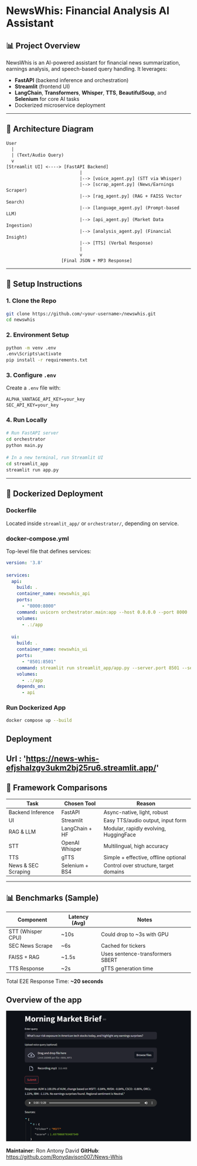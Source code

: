# NewsWhis: Financial Analysis AI Assistant

## 📊 Project Overview

NewsWhis is an AI-powered assistant for financial news summarization, earnings analysis, and speech-based query handling. It leverages:

* **FastAPI** (backend inference and orchestration)
* **Streamlit** (frontend UI)
* **LangChain**, **Transformers**, **Whisper**, **TTS**, **BeautifulSoup**, and **Selenium** for core AI tasks
* Dockerized microservice deployment

---

## 🧰 Architecture Diagram

```
User
  |
  | (Text/Audio Query)
  v
[Streamlit UI] <----> [FastAPI Backend]
                            |
                            |--> [voice_agent.py] (STT via Whisper)
                            |--> [scrap_agent.py] (News/Earnings Scraper)
                            |--> [rag_agent.py] (RAG + FAISS Vector Search)
                            |--> [language_agent.py] (Prompt-based LLM)
                            |--> [api_agent.py] (Market Data Ingestion)
                            |--> [analysis_agent.py] (Financial Insight)
                            |--> [TTS] (Verbal Response)
                            |
                            v
                     [Final JSON + MP3 Response]
```

---

## 🚀 Setup Instructions

### 1. Clone the Repo

```bash
git clone https://github.com/<your-username>/newswhis.git
cd newswhis
```

### 2. Environment Setup

```bash
python -m venv .env
.env\Scripts\activate
pip install -r requirements.txt
```

### 3. Configure `.env`

Create a `.env` file with:

```env
ALPHA_VANTAGE_API_KEY=your_key
SEC_API_KEY=your_key
```

### 4. Run Locally

```bash
# Run FastAPI server
cd orchestrator
python main.py

# In a new terminal, run Streamlit UI
cd streamlit_app
streamlit run app.py
```

---

## 🚫 Dockerized Deployment

### Dockerfile

Located inside `streamlit_app/` or `orchestrator/`, depending on service.

### docker-compose.yml

Top-level file that defines services:

```yaml
version: '3.8'

services:
  api:
    build: .
    container_name: newswhis_api
    ports:
      - "8000:8000"
    command: uvicorn orchestrator.main:app --host 0.0.0.0 --port 8000
    volumes:
      - .:/app

  ui:
    build: .
    container_name: newswhis_ui
    ports:
      - "8501:8501"
    command: streamlit run streamlit_app/app.py --server.port 8501 --server.address 0.0.0.0
    volumes:
      - .:/app
    depends_on:
      - api

```

### Run Dockerized App

```bash
docker compose up --build
```
## Deployment

Url : 'https://news-whis-efjshalzgv3ukm2bj25ru6.streamlit.app/'
---

## 🔄 Framework Comparisons

| Task                | Chosen Tool    | Reason                                 |
| ------------------- | -------------- | -------------------------------------- |
| Backend Inference   | FastAPI        | Async-native, light, robust            |
| UI                  | Streamlit      | Easy TTS/audio output, input form      |
| RAG & LLM           | LangChain + HF | Modular, rapidly evolving, HuggingFace |
| STT                 | OpenAI Whisper | Multilingual, high accuracy            |
| TTS                 | gTTS           | Simple + effective, offline optional   |
| News & SEC Scraping | Selenium + BS4 | Control over structure, target domains |

---

## 📊 Benchmarks (Sample)

| Component         | Latency (Avg) | Notes                            |
| ----------------- | ------------- | -------------------------------- |
| STT (Whisper CPU) | \~10s         | Could drop to \~3s with GPU      |
| SEC News Scrape   | \~6s          | Cached for tickers               |
| FAISS + RAG       | \~1.5s        | Uses sentence-transformers SBERT |
| TTS Response      | \~2s          | gTTS generation time             |

Total E2E Response Time: **\~20 seconds**

## Overview of the app

![Overview](assets/Screenshot-2025-05-29-125222.png)

**Maintainer**: Ron Antony David
**GitHub**: https://github.com/Ronydavison007/News-Whis
